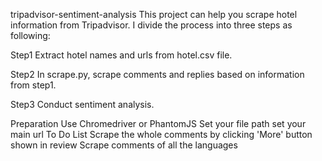 tripadvisor-sentiment-analysis
This project can help you scrape hotel information from Tripadvisor. I divide the process into three steps as following:

Step1
Extract hotel names and urls from hotel.csv file.

Step2
In scrape.py, scrape comments and replies based on information from step1.

Step3
Conduct sentiment analysis.

Preparation
Use Chromedriver or PhantomJS
Set your file path
set your main url
To Do List
Scrape the whole comments by clicking 'More' button shown in review
Scrape comments of all the languages

